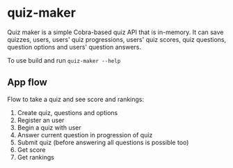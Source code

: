 # quiz-maker

Quiz maker is a simple Cobra-based quiz API that is in-memory. It can save quizzes, users, users' quiz progressions, users' quiz scores, quiz questions, question options and users' question answers.

To use build and run `quiz-maker --help`

## App flow

Flow to take a quiz and see score and rankings:

1. Create quiz, questions and options
2. Register an user
3. Begin a quiz with user
4. Answer current question in progression of quiz
5. Submit quiz (before answering all questions is possible too)
6. Get score
7. Get rankings
